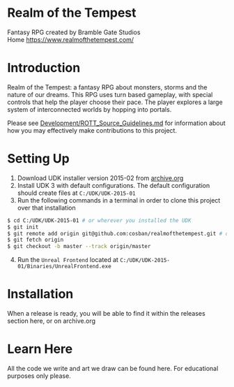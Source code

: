 # Realm of the Tempest #
Fantasy RPG created by Bramble Gate Studios  
Home https://www.realmofthetempest.com/

# Introduction #
Realm of the Tempest: a fantasy RPG about monsters, storms and the nature of our dreams. This RPG uses turn based gameplay, with special controls that help the player choose their pace. The player explores a large system of interconnected worlds by hopping into portals.

Please see [Development/ROTT_Source_Guidelines.md](./Development/ROTT_Source_Guidelines.md) for information about how you may effectively make contributions to this project.

# Setting Up #

1. Download UDK installer version 2015-02 from [archive.org](https://archive.org/details/udkinstaller)
2. Install UDK 3 with default configurations. The default configuration should create files at `C:/UDK/UDK-2015-01`
3. Run the following commands in a terminal in order to clone this project over that installation 

```bash
$ cd C:/UDK/UDK-2015-01 # or wherever you installed the UDK
$ git init
$ git remote add origin git@github.com:cosban/realmofthetempest.git # or use HTTPS
$ git fetch origin
$ git checkout -b master --track origin/master
```

4. Run the `Unreal Frontend` located at `C:/UDK/UDK-2015-01/Binaries/UnrealFrontend.exe`

# Installation

When a release is ready, you will be able to find it within the releases section here, or on archive.org

# Learn Here #
All the code we write and art we draw can be found here. For educational purposes only please.
